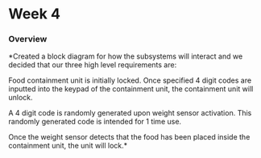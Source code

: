 # Week 4

### Overview
*Created a block diagram for how the subsystems will interact and we decided that our three high level requirements are:

Food containment unit is initially locked. Once specified 4 digit codes are inputted into the keypad of the containment unit, the containment unit will unlock.

A 4 digit code is randomly generated upon weight sensor activation. This randomly generated code is intended for 1 time use.

Once the weight sensor detects that the food has been placed inside the containment unit, the unit will lock.*
